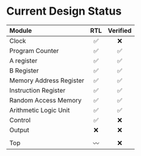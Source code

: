 # Current Design Status

| Module                  | RTL | Verified |
| :---------------------- | :-: | :-: |
| Clock                   |✅|❌|
| Program Counter         |✅|✅|
| A register              |✅|✅|
| B Register              |✅|✅|
| Memory Address Register |✅|✅|
| Instruction Register    |✅|✅|
| Random Access Memory    |✅|✅|
| Arithmetic Logic Unit   |✅|✅|
| Control                 |✅|❌|
| Output                  |❌|❌|
||||
| Top                     |〰️|❌|
